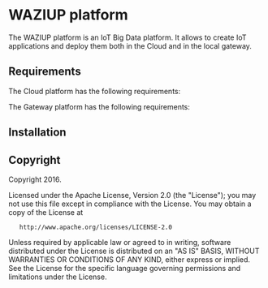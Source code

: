 
WAZIUP platform
===============

The WAZIUP platform is an IoT Big Data platform.
It allows to create IoT applications and deploy them both in the Cloud and in the local gateway.


Requirements
------------

The Cloud platform has the following requirements:


The Gateway platform has the following requirements:


Installation
------------


Copyright
---------

Copyright 2016.

   Licensed under the Apache License, Version 2.0 (the "License");
   you may not use this file except in compliance with the License.
   You may obtain a copy of the License at

       http://www.apache.org/licenses/LICENSE-2.0

   Unless required by applicable law or agreed to in writing, software
   distributed under the License is distributed on an "AS IS" BASIS,
   WITHOUT WARRANTIES OR CONDITIONS OF ANY KIND, either express or implied.
   See the License for the specific language governing permissions and
   limitations under the License.
